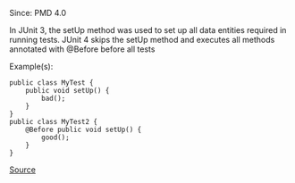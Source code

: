 Since: PMD 4.0

In JUnit 3, the setUp method was used to set up all data entities required in running tests. 
JUnit 4 skips the setUp method and executes all methods annotated with @Before before all tests

Example(s):
```
public class MyTest {
    public void setUp() {
        bad();
    }
}
public class MyTest2 {
    @Before public void setUp() {
        good();
    }
}
```

[Source](https://pmd.github.io/pmd-5.5.4/pmd-java/rules/java/migrating.html#JUnit4TestShouldUseBeforeAnnotation)
